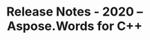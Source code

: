 ﻿---
title: Release Notes - 2020 – Aspose.Words for С++
articleTitle: Release Notes - 2020
linktitle: Release Notes - 2020
description: "Release Notes - 2020 – learn about the latest updates and fixes."
type: docs
weight: 10
url: /cpp/release-notes-2020/
---


